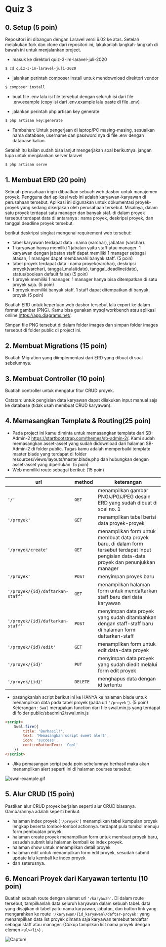 # Quiz 3 

## 0. Setup (5 poin)
Repositori ini dibangun dengan Laravel versi 6.02 ke atas. Setelah melakukan fork dan clone dari repositori ini, lakukanlah langkah-langkah di bawah ini untuk menjalankan project. 

* masuk ke direktori quiz-3-im-laravel-juli-2020
```bash
$ cd quiz-3-im-laravel-juli-2020
```
* jalankan perintah composer install untuk mendownload direktori vendor
```bash
$ composer install
```
* buat file .env lalu isi file tersebut dengan seluruh isi dari file .env.example (copy isi dari .env.example lalu paste di file .env)

* jalankan perintah php artisan key generate
```bash
$ php artisan key:generate
```
* Tambahan: Untuk pengerjaan di laptop/PC masing-masing, sesuaikan nama database, username dan password nya di file .env dengan database kalian. 

Setelah itu kalian sudah bisa lanjut mengerjakan soal berikutnya. jangan lupa untuk menjalankan server laravel
```bash
$ php artisan serve
```
## 1. Membuat ERD (20 poin)
Sebuah perusahaan ingin dibuatkan sebuah web dasbor untuk manajemen proyek. Pengguna dari aplikasi web ini adalah karyawan-karyawan di perusahaan tersebut. Aplikasi ini digunakan untuk dokumentasi proyek-proyek yang sedang dikerjakan oleh perusahaan tersebut. Misalnya, dalam satu proyek terdapat satu manager dan banyak staf. di dalam proyek tersebut terdapat data di antaranya : nama proyek, deskripsi proyek, dan tanggal deadline proyek tersebut.  

berikut deskripsi singkat mengenai requirement web tersebut: 
* tabel karyawan terdapat data : nama (varchar), jabatan (varchar).
* 1 karyawan hanya memiliki 1 jabatan yaitu staff atau manager. 1 karyawan dengan jabatan staff dapat memiliki 1 manager sebagai atasan, 1 manager dapat membawahi banyak staff. (5 poin)
* tabel proyek terdapat data : nama proyek(varchar), deskripsi proyek(varchar), tanggal_mulai(date), tanggal_deadline(date), status(boolean default false) (5 poin)
* 1 proyek memiliki 1 manager. 1 manager hanya bisa ditempatkan di satu proyek saja. (5 poin)
* 1 proyek memiliki banyak staff. 1 staff dapat ditempatkan di banyak proyek (5 poin)

Buatlah ERD untuk keperluan web dasbor tersebut lalu export ke dalam format gambar (PNG). Kamu bisa gunakan mysql workbench atau aplikasi online https://app.diagrams.net/. 

Simpan file PNG tersebut di dalam folder images dan simpan folder images tersebut di folder public di project  ini.

## 2. Membuat Migrations (15 poin)
Buatlah Migration yang diimplementasi dari ERD yang dibuat di soal sebelumnya. 


## 3. Membuat Controller (10 poin)
Buatlah controller untuk mengatur fitur CRUD proyek. 

Catatan: untuk pengisian data karyawan dapat dilakukan input manual saja ke database (tidak usah membuat CRUD karyawan).


## 4. Memasangkan Template & Routing(25 poin)
* Pada project ini kamu diminta untuk memasangkan template dari SB-Admin-2 https://startbootstrap.com/themes/sb-admin-2/. Kami sudah memasangkan asset-asset yang sudah didownload dari halaman SB-Admin-2 di folder public. Tugas kamu adalah memperbaiki template master blade yang terdapat di folder resources/views/layouts/master.blade.php dan hubungkan dengan asset-asset yang diperlukan.  (5 poin)
* Web memiliki route sebagai berikut: (15 poin)

| url                         | method | keterangan      |
|----------                   | -------- | -------------- |
| ```'/'```                   |```GET```| menampilkan gambar PNG/JPG/JPEG desain ERD yang sudah dibuat di soal no. 1  |
| ```'/proyek' ```        | ```GET``` | menampilkan tabel berisi data proyek-proyek |
| ```'/proyek/create'```  | ```GET``` | menampilkan form untuk membuat data proyek baru, di dalam form tersebut terdapat input pengisian data-data proyek dan penunjukkan manager  |
| ```'/proyek'``` | ```POST``` | menyimpan proyek baru 
| ```'/proyek/{id}/daftarkan-staff'``` | ```GET``` | menampilkan halaman form untuk mendaftarkan staff baru dari data karyawan
| ```'/proyek/{id}/daftarkan-staff'``` | ```POST``` | menyimpan data proyek yang sudah ditambahkan dengan staff-staff baru di halaman form daftarkan-staff
| ```'/proyek/{id}/edit'``` | ```GET``` | menampilkan form untuk edit data-data proyek
| ```'/proyek/{id}'``` | ```PUT``` | menyimpan data proyek yang sudah diedit melalui form edit proyek
| ```'/proyek/{id}'``` | ```DELETE``` | menghapus data dengan id tertentu

- pasangkanlah script berikut ini ke HANYA ke halaman blade untuk menampilkan data pada tabel proyek (pada url ```'/proyek'```). (5 poin)
Keterangan : ```Swal``` merupakan function dari file swal.min.js yang terdapat di folder public/sbadmin2/swal.min.js 
```html
<script>
    Swal.fire({
        title: 'Berhasil!',
        text: 'Memasangkan script sweet alert',
        icon: 'success',
        confirmButtonText: 'Cool'
    })
</script>
```
- Jika pemasangan script pada poin sebelumnya berhasil maka akan menampilkan alert seperti ini di halaman courses tersebut:

![swal-example.gif](swal-example.gif?raw=true)

## 5. Alur CRUD (15 poin)
Pastikan alur CRUD proyek berjalan seperti alur CRUD biasanya. Gambarannya adalah seperti berikut:
* halaman index proyek (```'/proyek'```) menampilkan tabel kumpulan proyek lengkap beserta tombol-tombol actionnya. terdapat pula tombol menuju form pembuatan proyek.
* halaman create proyek menampilkan form untuk membuat proyek baru, sesudah submit lalu halaman kembali ke index proyek.
* halaman show untuk menampilkan detail proyek
* halaman edit untuk menampilkan form edit proyek, sesudah submit update lalu kembali ke index proyek 
* dan seterusnya. 

## 6. Mencari Proyek dari Karyawan tertentu (10 poin)
Buatlah sebuah route dengan alamat url ```'/karyawan'```. Di dalam route tersebut, tampilkanlah data seluruh karyawan dalam sebuah tabel. data yang disajikan di tabel yaitu nama karyawan, jabatan, dan button link yang mengarahkan ke route ```'/karyawan/{id_karyawan}/daftar-proyek'``` yang menampilkan data list proyek dimana saja karyawan tersebut terdaftar sebagai staff atau manager. (Cukup tampilkan list nama proyek dengan elemen ```<ul><li>```) .



![Capture](https://user-images.githubusercontent.com/57494835/89734336-b925f700-da85-11ea-97ea-32e2406400a5.JPG)

